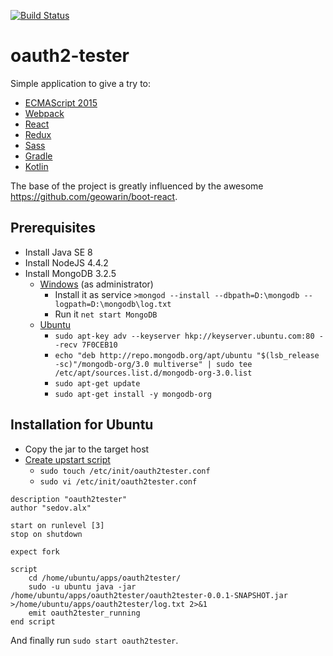 [![Build Status](https://travis-ci.org/sedovalx/oauth2-tester.svg?branch=master)](https://travis-ci.org/sedovalx/oauth2-tester)

# oauth2-tester
Simple application to give a try to:
* [ECMAScript 2015](https://babeljs.io/docs/learn-es2015/)
* [Webpack](https://webpack.github.io/)
* [React](https://facebook.github.io/react/)
* [Redux](http://redux.js.org/)
* [Sass](http://sass-lang.com/)
* [Gradle](http://gradle.org/)
* [Kotlin](https://kotlinlang.org/)

The base of the project is greatly influenced by the awesome https://github.com/geowarin/boot-react. 

## Prerequisites
* Install Java SE 8
* Install NodeJS 4.4.2
* Install MongoDB 3.2.5
    * [Windows](http://stackoverflow.com/questions/2438055/how-to-run-mongodb-as-windows-service) (as administrator)
        * Install it as service `>mongod --install --dbpath=D:\mongodb --logpath=D:\mongodb\log.txt`
        * Run it `net start MongoDB`
    * [Ubuntu](https://www.digitalocean.com/community/tutorials/how-to-install-mongodb-on-ubuntu-14-04)
        * `sudo apt-key adv --keyserver hkp://keyserver.ubuntu.com:80 --recv 7F0CEB10`
        * `echo "deb http://repo.mongodb.org/apt/ubuntu "$(lsb_release -sc)"/mongodb-org/3.0 multiverse" | sudo tee /etc/apt/sources.list.d/mongodb-org-3.0.list`
        * `sudo apt-get update`
        * `sudo apt-get install -y mongodb-org`
        
## Installation for Ubuntu
* Copy the jar to the target host
* [Create upstart script](http://stackoverflow.com/questions/24268890/run-jar-file-as-daemon-on-linux-ubuntu)
    * `sudo touch /etc/init/oauth2tester.conf`
    * `sudo vi /etc/init/oauth2tester.conf`
    
```
description "oauth2tester"
author "sedov.alx"

start on runlevel [3]
stop on shutdown

expect fork

script
	cd /home/ubuntu/apps/oauth2tester/
	sudo -u ubuntu java -jar /home/ubuntu/apps/oauth2tester/oauth2tester-0.0.1-SNAPSHOT.jar >/home/ubuntu/apps/oauth2tester/log.txt 2>&1
	emit oauth2tester_running
end script
```

And finally run `sudo start oauth2tester`. 
